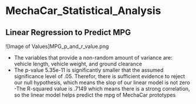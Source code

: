 # MechaCar_Statistical_Analysis

## Linear Regression to Predict MPG

![Image of Values]MPG_p_and_r_value.png
- The variables that provide a non-random amount of variance are: vehicle length, vehicle weight, and ground clearance
- The p-value 5.35e-11 is significantly smaller that the assumed significance level of .05. Therefor, there is sufficient evidence to reject our null hypothesis, which means the slop of our linear model is not zero 
-The R-squared value is .7149 which means there is a strong correlation, so the linear model helps predict the mpg of MechaCar prototypes

